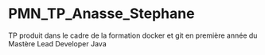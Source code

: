 # PMN_TP_Anasse_Stephane
TP produit dans le cadre de la formation docker et git en première année du Mastère Lead Developer Java
